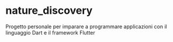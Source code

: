 # nature_discovery

Progetto personale per imparare a programmare applicazioni con il linguaggio Dart e il framework Flutter
